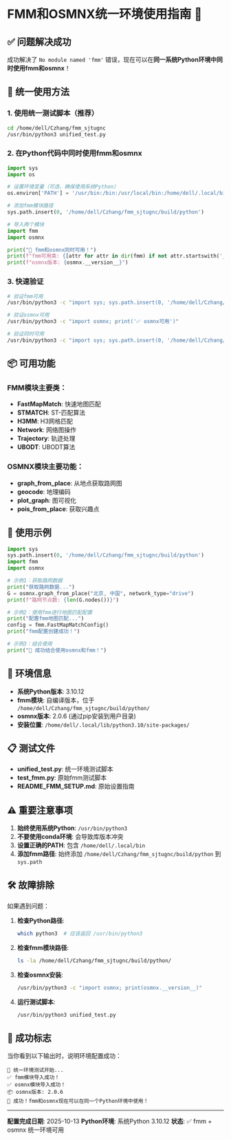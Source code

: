 # FMM和OSMNX统一环境使用指南 🎉

## ✅ 问题解决成功

成功解决了 `No module named 'fmm'` 错误，现在可以在**同一系统Python环境中同时使用fmm和osmnx**！

## 🚀 统一使用方法

### 1. 使用统一测试脚本（推荐）

```bash
cd /home/dell/Czhang/fmm_sjtugnc
/usr/bin/python3 unified_test.py
```

### 2. 在Python代码中同时使用fmm和osmnx

```python
import sys
import os

# 设置环境变量（可选，确保使用系统Python）
os.environ['PATH'] = '/usr/bin:/bin:/usr/local/bin:/home/dell/.local/bin'

# 添加fmm模块路径
sys.path.insert(0, '/home/dell/Czhang/fmm_sjtugnc/build/python')

# 导入两个模块
import fmm
import osmnx

print("🚀 fmm和osmnx同时可用！")
print(f"fmm可用类: {[attr for attr in dir(fmm) if not attr.startswith('_') and attr[0].isupper()][:5]}")
print(f"osmnx版本: {osmnx.__version__}")
```

### 3. 快速验证

```bash
# 验证fmm可用
/usr/bin/python3 -c "import sys; sys.path.insert(0, '/home/dell/Czhang/fmm_sjtugnc/build/python'); import fmm; print('✅ fmm可用')"

# 验证osmnx可用
/usr/bin/python3 -c "import osmnx; print('✅ osmnx可用')"

# 验证同时可用
/usr/bin/python3 -c "import sys; sys.path.insert(0, '/home/dell/Czhang/fmm_sjtugnc/build/python'); import fmm, osmnx; print('🎉 两个模块同时可用！')"
```

## 📦 可用功能

### FMM模块主要类：
- **FastMapMatch**: 快速地图匹配
- **STMATCH**: ST-匹配算法
- **H3MM**: H3网格匹配
- **Network**: 网络图操作
- **Trajectory**: 轨迹处理
- **UBODT**: UBODT算法

### OSMNX模块主要功能：
- **graph_from_place**: 从地点获取路网图
- **geocode**: 地理编码
- **plot_graph**: 图可视化
- **pois_from_place**: 获取兴趣点

## 🎯 使用示例

```python
import sys
sys.path.insert(0, '/home/dell/Czhang/fmm_sjtugnc/build/python')
import fmm
import osmnx

# 示例1：获取路网数据
print("获取路网数据...")
G = osmnx.graph_from_place("北京, 中国", network_type="drive")
print(f"路网节点数: {len(G.nodes())}")

# 示例2：使用fmm进行地图匹配配置
print("配置fmm地图匹配...")
config = fmm.FastMapMatchConfig()
print("fmm配置创建成功！")

# 示例3：结合使用
print("🎯 成功结合使用osmnx和fmm！")
```

## 🔧 环境信息

- **系统Python版本**: 3.10.12
- **fmm模块**: 自编译版本，位于 `/home/dell/Czhang/fmm_sjtugnc/build/python/`
- **osmnx版本**: 2.0.6 (通过pip安装到用户目录)
- **安装位置**: `/home/dell/.local/lib/python3.10/site-packages/`

## 📋 测试文件

- **unified_test.py**: 统一环境测试脚本
- **test_fmm.py**: 原始fmm测试脚本
- **README_FMM_SETUP.md**: 原始设置指南

## ⚠️ 重要注意事项

1. **始终使用系统Python**: `/usr/bin/python3`
2. **不要使用conda环境**: 会导致库版本冲突
3. **设置正确的PATH**: 包含 `/home/dell/.local/bin`
4. **添加fmm路径**: 始终添加 `/home/dell/Czhang/fmm_sjtugnc/build/python` 到 `sys.path`

## 🛠️ 故障排除

如果遇到问题：

1. **检查Python路径**:
   ```bash
   which python3  # 应该返回 /usr/bin/python3
   ```

2. **检查fmm模块路径**:
   ```bash
   ls -la /home/dell/Czhang/fmm_sjtugnc/build/python/
   ```

3. **检查osmnx安装**:
   ```bash
   /usr/bin/python3 -c "import osmnx; print(osmnx.__version__)"
   ```

4. **运行测试脚本**:
   ```bash
   /usr/bin/python3 unified_test.py
   ```

## 🎉 成功标志

当你看到以下输出时，说明环境配置成功：

```
🧪 统一环境测试开始...
✅ fmm模块导入成功！
✅ osmnx模块导入成功！
📦 osmnx版本: 2.0.6
🎉 成功！fmm和osmnx现在可以在同一个Python环境中使用！
```

---
**配置完成日期**: 2025-10-13
**Python环境**: 系统Python 3.10.12
**状态**: ✅ fmm + osmnx 统一环境可用